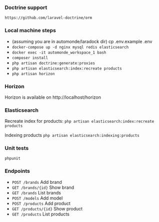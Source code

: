 ### Doctrine support

```https://github.com/laravel-doctrine/orm```

### Local machine steps
- (assuming you are in automonde/laradock dir) 
cp .env.example .env
- ```docker-compose up -d nginx mysql redis elasticsearch```
- ```docker exec -it automonde_workspace_1 bash```
- ```composer install```
- ```php artisan doctrine:generate:proxies```
- ```php artisan elasticsearch:index:recreate products```
- ```php artisan horizon```

### Horizon
Horizon is available on http://localhost/horizon

### Elasticsearch
Recreate index for products: ```php artisan elasticsearch:index:recreate products```

Indexing products ```php artisan elasticsearch:indexing:products```

### Unit tests
```phpunit```

### Endpoints
- ```POST /brands``` Add brand
- ```GET /brands/{id}``` Show brand
- ```GET /brands``` List brands
- ```POST /models``` Add model
- ```POST /products``` Add product
- ```GET /products/{id}``` Show product
- ```GET /products``` List products
